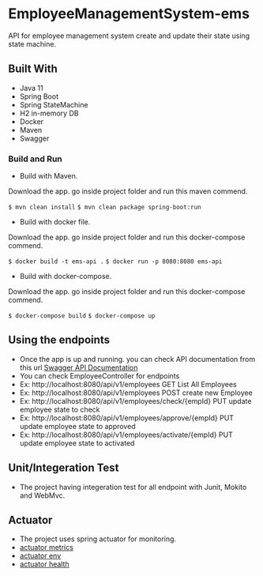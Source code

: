 # EmployeeManagementSystem-ems
API for employee management system create and update their state using state machine.

## Built With
* Java 11
* Spring Boot
* Spring StateMachine
* H2 in-memory DB
* Docker
* Maven
* Swagger

### Build and Run
* Build with Maven.

Download the app. go inside project folder and run this maven commend.

`$ mvn clean install`
`$ mvn clean package spring-boot:run`

* Build with docker file.

Download the app. go inside project folder and run this docker-compose commend.

`$ docker build -t ems-api .`
`$ docker run -p 8080:8080 ems-api`


* Build with docker-compose.

Download the app. go inside project folder and run this docker-compose commend.

`$ docker-compose build`
`$ docker-compose up`

## Using the endpoints
* Once the app is up and running. you can check API documentation from this url
[Swagger API Documentation](http://localhost:8080/swagger-ui.html)
* You can check EmployeeController for endpoints
* Ex: http://localhost:8080/api/v1/employees      				GET  List All Employees 
* Ex: http://localhost:8080/api/v1/employees  	  				POST create new Employee
* Ex: http://localhost:8080/api/v1/employees/check/{empId}   	PUT  update employee state to check
* Ex: http://localhost:8080/api/v1/employees/approve/{empId}  	PUT  update employee state to approved
* Ex: http://localhost:8080/api/v1/employees/activate/{empId}  	PUT  update employee state to activated

## Unit/Integeration Test
* The project having integeration test for all endpoint with Junit, Mokito and WebMvc.

## Actuator
* The project uses spring actuator for monitoring.
* [actuator metrics](http://localhost:8080/actuator/metrics)
* [actuator env](http://localhost:8080/actuator/env)
* [actuator health](http://localhost:8080/actuator/health)



